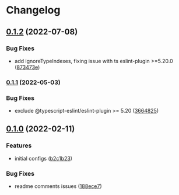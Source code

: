 # Changelog

## [0.1.2](https://github.com/V-ed/eslint-config/compare/eslint-config-v0.1.1...eslint-config-v0.1.2) (2022-07-08)


### Bug Fixes

* add ignoreTypeIndexes, fixing issue with ts eslint-plugin >=5.20.0 ([873473e](https://github.com/V-ed/eslint-config/commit/873473e8a9e295295c4146d69f41e930c11fc6bd))

### [0.1.1](https://github.com/V-ed/eslint-config/compare/eslint-config-v0.1.0...eslint-config-v0.1.1) (2022-05-03)


### Bug Fixes

* exclude @typescript-eslint/eslint-plugin >= 5.20 ([3664825](https://github.com/V-ed/eslint-config/commit/3664825e84ab0af2b4638f347121e845c9bccfbc))

## [0.1.0](https://github.com/V-ed/eslint-config/compare/eslint-config-v0.0.1...eslint-config-v0.1.0) (2022-02-11)


### Features

* initial configs ([b2c1b23](https://github.com/V-ed/eslint-config/commit/b2c1b23a9b7657362cbee7c7d5c3c7cbfa0f9901))


### Bug Fixes

* readme comments issues ([188ece7](https://github.com/V-ed/eslint-config/commit/188ece73c8b723853a95fa400b76c288b47f32ed))
